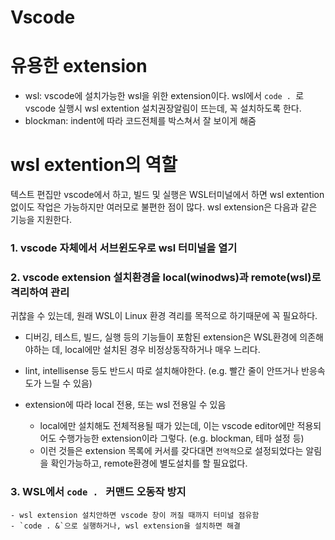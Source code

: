# Vscode

# 유용한 extension
- wsl: vscode에 설치가능한 wsl을 위한 extension이다. wsl에서 `code . `로 vscode 실행시 wsl extention 설치권장알림이 뜨는데, 꼭 설치하도록 한다.
- blockman: indent에 따라 코드전체를 박스쳐서 잘 보이게 해줌


# wsl extention의 역할
텍스트 편집만 vscode에서 하고, 빌드 및 실행은 WSL터미널에서 하면 wsl extention 없이도 작업은 가능하지만 여러모로 불편한 점이 많다. wsl extension은 다음과 같은 기능을 지원한다.

### 1. vscode 자체에서 서브윈도우로 wsl 터미널을 열기

### 2. vscode extension 설치환경을 local(winodws)과 remote(wsl)로 격리하여 관리
귀찮을 수 있는데, 원래 WSL이 Linux 환경 격리를 목적으로 하기때문에 꼭 필요하다.

- 디버깅, 테스트, 빌드, 실행 등의 기능들이 포함된 extension은 WSL환경에 의존해야하는 데, local에만 설치된 경우 비정상동작하거나 매우 느리다. 

- lint, intellisense 등도 반드시 따로 설치해야한다. (e.g. 빨간 줄이 안뜨거나 반응속도가 느릴 수 있음)

- extension에 따라 local 전용, 또는 wsl 전용일 수 있음
    - local에만 설치해도 전체적용될 때가 있는데, 이는 vscode editor에만 적용되어도 수행가능한 extension이라 그렇다. (e.g. blockman, 테마 설정 등)
    - 이런 것들은 extension 목록에 커서를 갖다대면 `전역적`으로 설정되었다는 알림을 확인가능하고, remote환경에 별도설치를 할 필요없다.

### 3. WSL에서 `code . ` 커맨드 오동작 방지
    - wsl extension 설치안하면 vscode 창이 꺼질 때까지 터미널 점유함
    - `code . &`으로 실행하거나, wsl extension을 설치하면 해결

